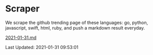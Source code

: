 # Scraper

We scrape the github trending page of these languages: go, python, javascript, swift, html, ruby, and push a markdown result everyday.

[2021-01-31.md](https://github.com/henson/Scraper/blob/master/2021-01-31.md)

Last Updated: 2021-01-31 09:53:01